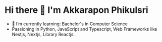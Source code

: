 
# Hi there 👋 I'm Akkarapon Phikulsri

- 🌱 I’m currently learning: Bachelor's in Computer Science
- Passioning in Python, JavaScript and Typescript, Web Frameworks like Nestjs, Nextjs, Library Reactjs.
<!-- <p align="center">
<a href="https://github.com/404"><img src="https://github-readme-stats-eight-theta.vercel.app/api/top-langs/?username=billowdev&layout=compact&langs_count=6&theme=algolia" width="300"> 
</a>
</p>
 -->
